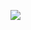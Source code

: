 <p>
<img src="https://capsule-render.vercel.app/api?type=waving&color=timeAuto&height=170&section=header&text=Abdul-kabugu&fontSize=70" />
</p>
